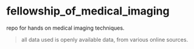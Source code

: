 # fellowship_of_medical_imaging

repo for hands on medical imaging techniques. 

> all data used is openly available data, from various online sources. 

